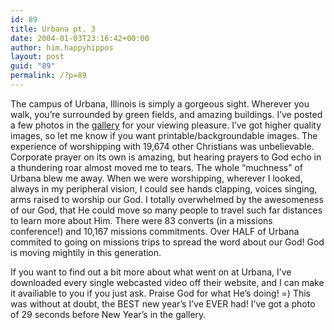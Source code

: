 ```yaml
---
id: 89
title: Urbana pt. 3
date: 2004-01-03T23:16:42+00:00
author: him.happyhippos
layout: post
guid: "89"
permalink: /?p=89
---
```

The campus of Urbana, Illinois is simply a gorgeous sight. Wherever you walk, you&#8217;re surrounded by green fields, and amazing buildings. I&#8217;ve posted a few photos in the [gallery](http://www.regularxpression.com/gallery/gallery.aspx?dir=Photos 4-01-01%20Urbana) for your viewing pleasure. I&#8217;ve got higher quality images, so let me know if you want printable/backgroundable images. The experience of worshipping with 19,674 other Christians was unbelievable. Corporate prayer on its own is amazing, but hearing prayers to God echo in a thundering roar almost moved me to tears. The whole &#8220;muchness&#8221; of Urbana blew me away. When we were worshipping, wherever I looked, always in my peripheral vision, I could see hands clapping, voices singing, arms raised to worship our God. I totally overwhelmed by the awesomeness of our God, that He could move so many people to travel such far distances to learn more about Him. There were 83 converts (in a missions conference!) and 10,167 missions commitments. Over HALF of Urbana commited to going on missions trips to spread the word about our God! God is moving mightily in this generation.

If you want to find out a bit more about what went on at Urbana, I&#8217;ve downloaded every single webcasted video off their website, and I can make it availiable to you if you just ask. Praise God for what He&#8217;s doing! =) This was without at doubt, the BEST new year&#8217;s I&#8217;ve EVER had! I&#8217;ve got a photo of 29 seconds before New Year&#8217;s in the gallery.